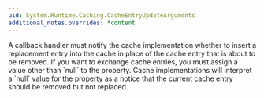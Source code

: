 ```yaml
---
uid: System.Runtime.Caching.CacheEntryUpdateArguments
additional_notes.overrides: *content
---
```


<p>A callback handler must notify the cache implementation whether to insert a replacement entry into the cache in place of the cache entry that is about to be removed. If you want to exchange cache entries, you must assign a value other than `null` to the <xref href="System.Runtime.Caching.CacheEntryUpdateArguments.UpdatedCacheItem"></xref> property. Cache implementations will interpret a `null` value for the <xref href="System.Runtime.Caching.CacheEntryUpdateArguments.UpdatedCacheItem"></xref> property as a notice that the current cache entry should be removed but not replaced.</p>


